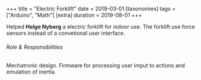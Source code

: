 +++
title = "Electric Forklift"
date = 2019-03-01
[taxonomies]
tags = ["Arduino", "Math"]
[extra]
duration = 2019-08-01
+++

Helped **Helge Nyberg** a electric forklift for indoor use. 
The forklift use force sensors instead of a convetional user interface.

###### Role & Responsibilities
Mechatronic design. Firmware for processing user imput to actions and emulation of inertia.